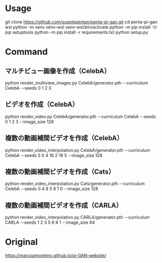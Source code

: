 # Usage
git clone https://github.com/supplepentan/penta-pi-gan.git
cd penta-pi-gan
wsl
python -m venv venv-wsl
venv-wsl/bin/activate
python -m pip install -U pip setuptools
python -m pip install -r requirements.txt
python setup.py

# Command
## マルチビュー画像を作成（CelebA）
python render_multiview_images.py CelebA/generator.pth --curriculum CelebA --seeds 0 1 2 3
## ビデオを作成（CelebA）
python render_video.py CelebA/generator.pth --curriculum CelebA --seeds 0 1 2 3 --image_size 128
## 複数の動画補間ビデオを作成（CelebA）
python render_video_interpolation.py CelebA/generator.pth --curriculum CelebA --seeds 5 0 4 16 2 19 5 --image_size 128
## 複数の動画補間ビデオを作成（Cats）
python render_video_interpolation.py Cats/generator.pth --curriculum CelebA --seeds 0 4 8 5 9 1 0 --image_size 128
## 複数の動画補間ビデオを作成（CARLA）
python render_video_interpolation.py CARLA/generator.pth --curriculum CARLA --seeds 1 2 3 5 6 8 1 --image_size 64
 

# Original
https://marcoamonteiro.github.io/pi-GAN-website/